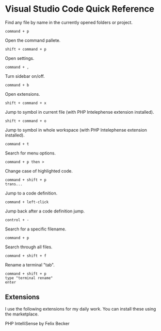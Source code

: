# Visual Studio Code Quick Reference

Find any file by name in the currently opened folders or project.

    command + p

Open the command pallete.

    shift + command + p

Open settings.

    command + ,

Turn sidebar on/off.

    command + b

Open extensions.

    shift + command + x

Jump to symbol in current file (with PHP Intelephense extension installed).

    shift + command + o

Jump to symbol in whole workspace (with PHP Intelephense extension installed).

    command + t

Search for menu options.

    command + p then >

Change case of highlighted code.

    command + shift + p
    trans...

Jump to a code definition.

    command + left-click

Jump back after a code definition jump.

    control + -

Search for a specific filename.

    command + p

Search through all files.

    command + shift + f

Rename a terminal "tab".

    command + shift + p
    type "terminal rename"
    enter

## Extensions

I use the following extensions for my daily work. You can install these using the marketplace.

PHP IntelliSense by Felix Becker